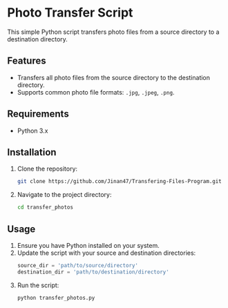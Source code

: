 # Photo Transfer Script

This simple Python script transfers photo files from a source directory to a destination directory. 

## Features

- Transfers all photo files from the source directory to the destination directory.
- Supports common photo file formats: `.jpg`, `.jpeg`, `.png`.

## Requirements

- Python 3.x

## Installation

1. Clone the repository:
    ```bash
    git clone https://github.com/Jinan47/Transfering-Files-Program.git
    ```
2. Navigate to the project directory:
    ```bash
    cd transfer_photos
    ```

## Usage

1. Ensure you have Python installed on your system.
2. Update the script with your source and destination directories:
    ```python
    source_dir = 'path/to/source/directory'
    destination_dir = 'path/to/destination/directory'
    ```
3. Run the script:
    ```bash
    python transfer_photos.py
    ```
